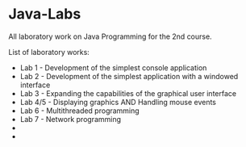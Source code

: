 # Java-Labs
All laboratory work on Java Programming for the 2nd course.


List of laboratory works:
- Lab 1 - Development of the simplest console application
- Lab 2 - Development of the simplest application with a windowed interface
- Lab 3 - Expanding the capabilities of the graphical user interface
- Lab 4/5 - Displaying graphics AND Handling mouse events
- Lab 6 - Multithreaded programming
- Lab 7 - Network programming
- 
-
